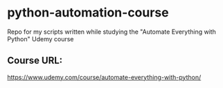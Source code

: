 # python-automation-course
Repo for my scripts written while studying the "Automate Everything with Python" Udemy course

## Course URL:

https://www.udemy.com/course/automate-everything-with-python/